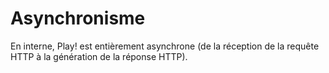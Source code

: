 # Asynchronisme

En interne, Play! est entièrement asynchrone (de la réception de la requête HTTP à la génération de la réponse HTTP).

